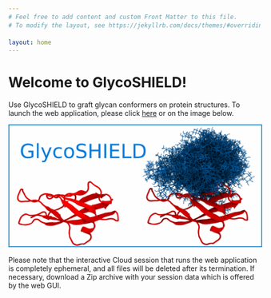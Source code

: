 ```yaml
---
# Feel free to add content and custom Front Matter to this file.
# To modify the layout, see https://jekyllrb.com/docs/themes/#overriding-theme-defaults

layout: home
---
```


# Welcome to GlycoSHIELD!

Use GlycoSHIELD to graft glycan conformers on protein structures.
To launch the web application, please click
[here](https://notebooks.mpcdf.mpg.de/binder/v2/git/https%3A%2F%2Fgitlab.mpcdf.mpg.de%2Fdioscuri-biophysics%2Fglycoshield-md.git/webapp_online?urlpath=streamlit)
or on the image below.

<a href="https://notebooks.mpcdf.mpg.de/binder/v2/git/https%3A%2F%2Fgitlab.mpcdf.mpg.de%2Fdioscuri-biophysics%2Fglycoshield-md.git/webapp_online?urlpath=streamlit">
    <img src="GSlogo-large.png" style="border:2px solid #3792cb;" alt="GS">
</a>

Please note that the interactive Cloud session that runs the web
application is completely ephemeral, and all files will be deleted
after its termination. If necessary, download a Zip archive with your
session data which is offered by the web GUI.
